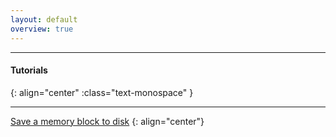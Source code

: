 ```yaml
---
layout: default
overview: true
---
```


---

#### __Tutorials__
{: align="center" :class="text-monospace" }

---

[Save a memory block to disk](/pages/tutorials/dumpbuffer.html)
{: align="center"}